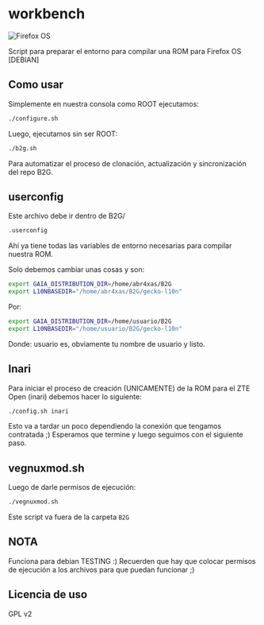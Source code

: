 # workbench

![Firefox OS](http://mozorg.cdn.mozilla.net/media/img/styleguide/identity/firefoxos/wordmark-standard-grey.png)


Script para preparar el entorno para compilar una ROM para Firefox OS [DEBIAN]


## Como usar

Simplemente en nuestra consola como ROOT ejecutamos:

```bash
./configure.sh
```

Luego, ejecutamos sin ser ROOT:

```bash
./b2g.sh
```
Para automatizar el proceso de clonación, actualización y sincronización del repo B2G.

## userconfig

Este archivo debe ir dentro de B2G/ 

```bash
.userconfig
```

Ahí ya tiene todas las variables de entorno necesarias para compilar nuestra ROM.

Solo debemos cambiar unas cosas y son:

```bash
export GAIA_DISTRIBUTION_DIR=/home/abr4xas/B2G
export L10NBASEDIR="/home/abr4xas/B2G/gecko-l10n"
```
Por:

```bash
export GAIA_DISTRIBUTION_DIR=/home/usuario/B2G
export L10NBASEDIR="/home/usuario/B2G/gecko-l10n"
```
Donde: usuario es, obviamente tu nombre de usuario y listo.

## Inari

Para iniciar el proceso de creación (UNICAMENTE) de la ROM para el ZTE Open (inari) debemos hacer lo siguiente:

```bash
./config.sh inari
```
Esto va a tardar un poco dependiendo la conexión que tengamos contratada ;)
Esperamos que termine y luego seguimos con el siguiente paso.

## vegnuxmod.sh

Luego de darle permisos de ejecución:

```bash
./vegnuxmod.sh
```

Este script va fuera de la carpeta ``` B2G ```

## NOTA

Funciona para debian TESTING :)
Recuerden que hay que colocar permisos de ejecución a los archivos para que puedan funcionar ;)

## Licencia de uso

GPL v2
